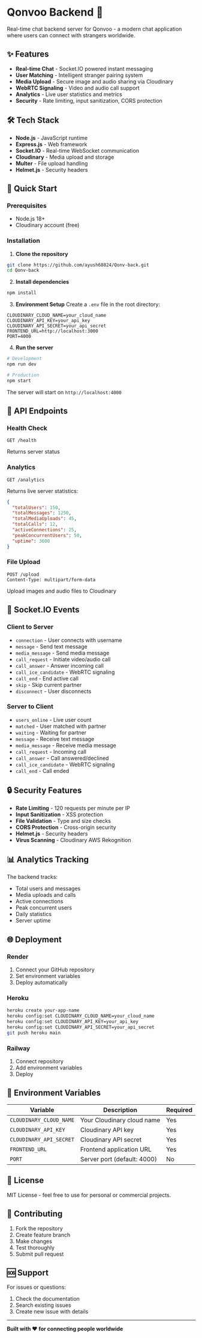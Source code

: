 # Qonvoo Backend 🚀

Real-time chat backend server for Qonvoo - a modern chat application where users can connect with strangers worldwide.

## ✨ Features

- **Real-time Chat** - Socket.IO powered instant messaging
- **User Matching** - Intelligent stranger pairing system
- **Media Upload** - Secure image and audio sharing via Cloudinary
- **WebRTC Signaling** - Video and audio call support
- **Analytics** - Live user statistics and metrics
- **Security** - Rate limiting, input sanitization, CORS protection

## 🛠️ Tech Stack

- **Node.js** - JavaScript runtime
- **Express.js** - Web framework
- **Socket.IO** - Real-time WebSocket communication
- **Cloudinary** - Media upload and storage
- **Multer** - File upload handling
- **Helmet.js** - Security headers

## 🚀 Quick Start

### Prerequisites
- Node.js 18+
- Cloudinary account (free)

### Installation

1. **Clone the repository**
```bash
git clone https://github.com/ayush68824/Qonv-back.git
cd Qonv-back
```

2. **Install dependencies**
```bash
npm install
```

3. **Environment Setup**
Create a `.env` file in the root directory:
```env
CLOUDINARY_CLOUD_NAME=your_cloud_name
CLOUDINARY_API_KEY=your_api_key
CLOUDINARY_API_SECRET=your_api_secret
FRONTEND_URL=http://localhost:3000
PORT=4000
```

4. **Run the server**
```bash
# Development
npm run dev

# Production
npm start
```

The server will start on `http://localhost:4000`

## 📡 API Endpoints

### Health Check
```
GET /health
```
Returns server status

### Analytics
```
GET /analytics
```
Returns live server statistics:
```json
{
  "totalUsers": 150,
  "totalMessages": 1250,
  "totalMediaUploads": 45,
  "totalCalls": 12,
  "activeConnections": 25,
  "peakConcurrentUsers": 50,
  "uptime": 3600
}
```

### File Upload
```
POST /upload
Content-Type: multipart/form-data
```
Upload images and audio files to Cloudinary

## 🔌 Socket.IO Events

### Client to Server
- `connection` - User connects with username
- `message` - Send text message
- `media_message` - Send media message
- `call_request` - Initiate video/audio call
- `call_answer` - Answer incoming call
- `call_ice_candidate` - WebRTC signaling
- `call_end` - End active call
- `skip` - Skip current partner
- `disconnect` - User disconnects

### Server to Client
- `users_online` - Live user count
- `matched` - User matched with partner
- `waiting` - Waiting for partner
- `message` - Receive text message
- `media_message` - Receive media message
- `call_request` - Incoming call
- `call_answer` - Call answered/declined
- `call_ice_candidate` - WebRTC signaling
- `call_end` - Call ended

## 🔒 Security Features

- **Rate Limiting** - 120 requests per minute per IP
- **Input Sanitization** - XSS protection
- **File Validation** - Type and size checks
- **CORS Protection** - Cross-origin security
- **Helmet.js** - Security headers
- **Virus Scanning** - Cloudinary AWS Rekognition

## 📊 Analytics Tracking

The backend tracks:
- Total users and messages
- Media uploads and calls
- Active connections
- Peak concurrent users
- Daily statistics
- Server uptime

## 🌐 Deployment

### Render
1. Connect your GitHub repository
2. Set environment variables
3. Deploy automatically

### Heroku
```bash
heroku create your-app-name
heroku config:set CLOUDINARY_CLOUD_NAME=your_cloud_name
heroku config:set CLOUDINARY_API_KEY=your_api_key
heroku config:set CLOUDINARY_API_SECRET=your_api_secret
git push heroku main
```

### Railway
1. Connect repository
2. Add environment variables
3. Deploy

## 🔧 Environment Variables

| Variable | Description | Required |
|----------|-------------|----------|
| `CLOUDINARY_CLOUD_NAME` | Your Cloudinary cloud name | Yes |
| `CLOUDINARY_API_KEY` | Cloudinary API key | Yes |
| `CLOUDINARY_API_SECRET` | Cloudinary API secret | Yes |
| `FRONTEND_URL` | Frontend application URL | Yes |
| `PORT` | Server port (default: 4000) | No |

## 📝 License

MIT License - feel free to use for personal or commercial projects.

## 🤝 Contributing

1. Fork the repository
2. Create feature branch
3. Make changes
4. Test thoroughly
5. Submit pull request

## 🆘 Support

For issues or questions:
1. Check the documentation
2. Search existing issues
3. Create new issue with details

---

**Built with ❤️ for connecting people worldwide** 